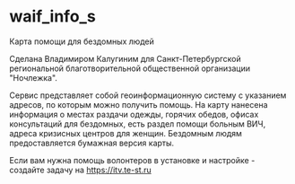 # waif_info_s
Карта помощи для бездомных людей
 
Сделана Владимиром Калугиним для Санкт-Петербургской региональной благотворительной общественной организации "Ночлежка".

Сервис представляет собой геоинформационную систему с указанием адресов, по которым можно получить помощь. 
На карту нанесена информация о местах раздачи одежды, горячих обедов, офисах консультаций для бездомных, есть раздел помощи больным ВИЧ, адреса кризисных центров для женщин. 
Бездомным людям предоставляется бумажная версия карты.

Если вам нужна помощь волонтеров в установке и настройке - создайте задачу на https://itv.te-st.ru
